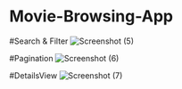 # Movie-Browsing-App

#Search & Filter
![Screenshot (5)](https://github.com/raobaba/Movie-Browsing-App/assets/99542983/7c7d44be-3eac-4103-a3d1-9246b9567eb2)

#Pagination
![Screenshot (6)](https://github.com/raobaba/Movie-Browsing-App/assets/99542983/47821175-4098-4848-bd6e-1b365a870849)

#DetailsView
![Screenshot (7)](https://github.com/raobaba/Movie-Browsing-App/assets/99542983/d95ed9d4-ca73-4bd8-b670-a644c713c91c)
